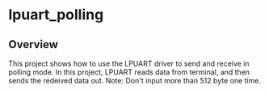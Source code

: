 # lpuart_polling

## Overview
This project shows how to use the LPUART driver to send and receive in polling mode.
In this project, LPUART reads data from terminal, and then sends the redeived data out.
Note: Don't input more than 512 byte one time.
